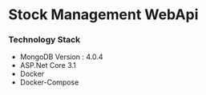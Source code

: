 # Stock Management WebApi 
### Technology Stack

- MongoDB  Version : 4.0.4
- ASP.Net Core 3.1
- Docker
- Docker-Compose

